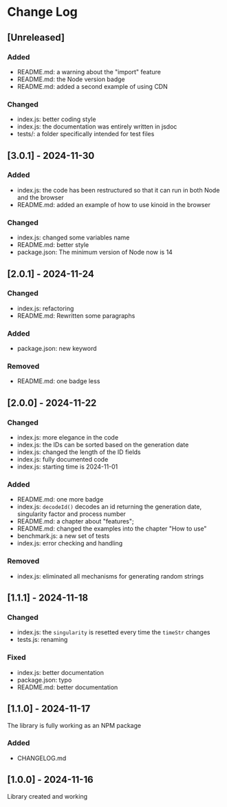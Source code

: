 # Change Log

<!--
## [Unreleased] | [major.minor.patch] - yyyy-mm-dd
### Added | Fixed | Changed | Removed | Deprecated | Security
- filename {section}: description

https://gist.github.com/ThornDuke/64da76cd4a56b16492d5101691f6108f
-->

## [Unreleased]

### Added

- README.md: a warning about the "import" feature
- README.md: the Node version badge
- README.md: added a second example of using CDN

### Changed

- index.js: better coding style
- index.js: the documentation was entirely written in jsdoc
- tests/: a folder specifically intended for test files

## [3.0.1] - 2024-11-30

### Added

- index.js: the code has been restructured so that it can run in both Node and the browser
- README.md: added an example of how to use kinoid in the browser

### Changed

- index.js: changed some variables name
- README.md: better style
- package.json: The minimum version of Node now is 14

## [2.0.1] - 2024-11-24

### Changed

- index.js: refactoring
- README.md: Rewritten some paragraphs

### Added

- package.json: new keyword

### Removed

- README.md: one badge less

## [2.0.0] - 2024-11-22

### Changed

- index.js: more elegance in the code
- index.js: the IDs can be sorted based on the generation date
- index.js: changed the length of the ID fields
- index.js: fully documented code
- index.js: starting time is 2024-11-01

### Added

- README.md: one more badge
- index.js: `decodeId()` decodes an id returning the generation date, singularity factor and process
  number
- README.md: a chapter about "features";
- README.md: changed the examples into the chapter "How to use"
- benchmark.js: a new set of tests
- index.js: error checking and handling

### Removed

- index.js: eliminated all mechanisms for generating random strings

## [1.1.1] - 2024-11-18

### Changed

- index.js: the `singularity` is resetted every time the `timeStr` changes
- tests.js: renaming

### Fixed

- index.js: better documentation
- package.json: typo
- README.md: better documentation

## [1.1.0] - 2024-11-17

The library is fully working as an NPM package

### Added

- CHANGELOG.md

## [1.0.0] - 2024-11-16

Library created and working
